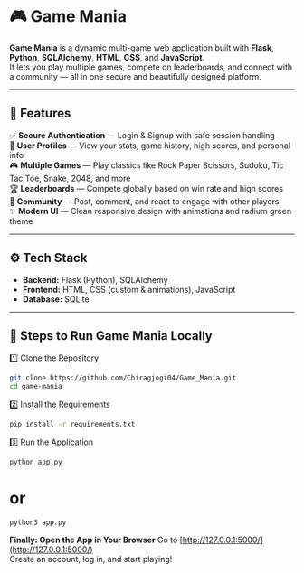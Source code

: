 # 🎮 Game Mania

**Game Mania** is a dynamic multi-game web application built with **Flask**, **Python**, **SQLAlchemy**, **HTML**, **CSS**, and **JavaScript**.  
It lets you play multiple games, compete on leaderboards, and connect with a community — all in one secure and beautifully designed platform.

---

## 📌 Features

✅ **Secure Authentication** — Login & Signup with safe session handling  
👤 **User Profiles** — View your stats, game history, high scores, and personal info  
🎮 **Multiple Games** — Play classics like Rock Paper Scissors, Sudoku, Tic Tac Toe, Snake, 2048, and more  
🏆 **Leaderboards** — Compete globally based on win rate and high scores  
💬 **Community** — Post, comment, and react to engage with other players  
✨ **Modern UI** — Clean responsive design with animations and radium green theme

---

## ⚙️ Tech Stack

- **Backend:** Flask (Python), SQLAlchemy  
- **Frontend:** HTML, CSS (custom & animations), JavaScript  
- **Database:** SQLite

---

## 🚀 Steps to Run Game Mania Locally

1️⃣ Clone the Repository
```bash
git clone https://github.com/Chiragjogi04/Game_Mania.git
cd game-mania
```

2️⃣ Install the Requirements  
```bash
pip install -r requirements.txt
```

3️⃣ Run the Application  
```bash
python app.py
```

# or
```bash
python3 app.py
```

**Finally: Open the App in Your Browser**
Go to [http://127.0.0.1:5000/](http://127.0.0.1:5000/)  
Create an account, log in, and start playing!
